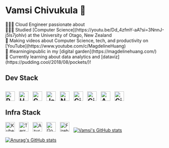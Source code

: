 <h1>Vamsi Chivukula 🪷</h1>

<div>
    👩🏻‍💻 Cloud Engineer passionate about <br/>
    👩🏻‍🎓 Studied [Computer Science](https://youtu.be/Dd_4zfmY-aA?si=3NnnJ-j5ls7johlv) at the University of Otago, New Zealand<br/>
    🎨 Making videos about Computer Science, tech, and productivity on [YouTube](https://www.youtube.com/c/MagdelineHuang)<br/>
    🌷 #learninginpublic in my [digital garden](https://magdelinehuang.com/)<br/>
    💭 Currently learning about data analytics and [dataviz](https://pudding.cool/2018/08/pockets/)!<br/>
</div>

<div>
    <h2>Dev Stack<h2>
    <img align="left" alt="Python" width="30px" style="padding-right:10px;" src="https://cdn.jsdelivr.net/gh/devicons/devicon/icons/python/python-original.svg"/>
    <img align="left" alt="HTML5" width="30px" style="padding-right:10px;" src="https://cdn.jsdelivr.net/gh/devicons/devicon/icons/html5/html5-original.svg"/>
    <img align="left" alt="CSS" width="30px" style="padding-right:10px;" src="https://cdn.jsdelivr.net/gh/devicons/devicon/icons/css3/css3-original.svg"/>
    <img align="left" alt="JavaScript" width="30px" style="padding-right:10px;" src="https://cdn.jsdelivr.net/gh/devicons/devicon/icons/javascript/javascript-original.svg"/>
    <img align="left" alt="NPM" width="30px" style="padding-right:10px;" src="https://cdn.jsdelivr.net/gh/devicons/devicon/icons/npm/npm-original-wordmark.svg"/>
    <img align="left" alt="Git" width="30px" style="padding-right:10px;" src="https://cdn.jsdelivr.net/gh/devicons/devicon/icons/git/git-original.svg"/>
    <img align="left" alt="GitHub" width="30px" style="padding-right:10px;" src="https://cdn.jsdelivr.net/gh/devicons/devicon/icons/github/github-original.svg"/>
    <img align="left" alt="Azure DevOps" width="30px" style="padding-right:10px;" src="https://cdn.jsdelivr.net/gh/devicons/devicon/icons/azuredevops/azuredevops-original.svg"/>
    <img align="left" alt="GitHub Actions" width="30px" style="padding-right:10px;" src="https://cdn.jsdelivr.net/gh/devicons/devicon/icons/githubactions/githubactions-original.svg"/><br />
</div>

<div>
    <h2>Infra Stack</h2>
    <img align="left" alt="Kubernetes" width="30px" style="padding-right:10px;" src="https://cdn.jsdelivr.net/gh/devicons/devicon/icons/kubernetes/kubernetes-original.svg"/>
    <img align="left" alt="Terraform" width="30px" style="padding-right:10px;" src="https://cdn.jsdelivr.net/gh/devicons/devicon/icons/terraform/terraform-original.svg"/>
    <img align="left" alt="Azure" width="30px" style="padding-right:10px;" src="https://cdn.jsdelivr.net/gh/devicons/devicon/icons/azure/azure-original.svg"/>
    <img align="left" alt="Google Cloud" width="30px" style="padding-right:10px;" src="https://cdn.jsdelivr.net/gh/devicons/devicon/icons/googlecloud/googlecloud-original.svg"/>
    <img align="left" alt="Firebase" width="30px" style="padding-right:10px;" src="https://cdn.jsdelivr.net/gh/devicons/devicon/icons/firebase/firebase-original.svg"/><br />
</div>

<div>
    <a href="https://github.com/anuraghazra/github-readme-stats">
    <img src="https://github-readme-stats.vercel.app/api?username=vamsichivukula&hide=stars&theme=monokai&bg_color=00000000)" alt="Vamsi's GitHub stats">
    </a>
</div>

<p><a href="https://github.com/anuraghazra/github-readme-stats"><img src="https://github-readme-stats.vercel.app/api?username=anuraghazra" alt="Anurag&#39;s GitHub stats"></a></p>
